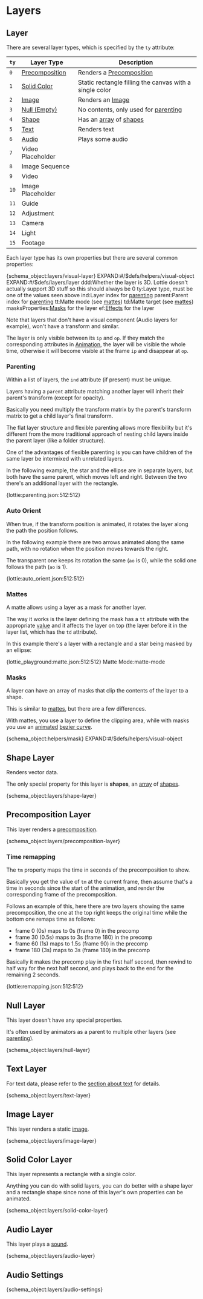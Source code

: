 # Layers

## Layer

There are several layer types, which is specified by the `ty` attribute:

|`ty`| Layer Type                       | Description                                                                                   |
|----|----------------------------------|-----------------------------------------------------------------------------------------------|
|`0` |[Precomposition](#precomposition-layer)|Renders a [Precomposition](assets.md#precomposition)                                      |
|`1` |[Solid Color](#solid-color-layer) |Static rectangle filling the canvas with a single color                                        |
|`2` |[Image](#image-layer)             |Renders an [Image](assets.md#image)                                                            |
|`3` |[Null (Empty)](#null-layer)       |No contents, only used for [parenting](#parenting)                                             |
|`4` |[Shape](#shape-layer)             |Has an [array](concepts.md#lists-of-layers-and-shapes) of [shapes](shapes.md#shape-element)    |
|`5` |[Text](#text-layer)               |Renders text                                                                                   |
|`6` |[Audio](#audio-layer)             |Plays some audio                                                                               |
|`7` |Video Placeholder                 |                                                                                               |
|`8` |Image Sequence                    |                                                                                               |
|`9` |Video                             |                                                                                               |
|`10`|Image Placeholder                 |                                                                                               |
|`11`|Guide                             |                                                                                               |
|`12`|Adjustment                        |                                                                                               |
|`13`|Camera                            |                                                                                               |
|`14`|Light                             |                                                                                               |
|`15`|Footage                           |                                                                                               |

Each layer type has its own properties but there are several common properties:

{schema_object:layers/visual-layer}
EXPAND:#/$defs/helpers/visual-object
EXPAND:#/$defs/layers/layer
ddd:Whether the layer is 3D. Lottie doesn't actually support 3D stuff so this should always be 0
ty:Layer type, must be one of the values seen above
ind:Layer index for [parenting](#parenting)
parent:Parent index for [parenting](#parenting)
tt:Matte mode (see [mattes](#mattes))
td:Matte target (see [mattes](#mattes))
masksProperties:[Masks](#masks) for the layer
ef:[Effects](effects.md) for the layer

Note that layers that don't have a visual component (Audio layers for example),
won't have a transform and similar.

The layer is only visible between its `ip` and `op`.
If they match the corresponding attributes in [Animation](animation.md), the layer
will be visible the whole time, otherwise it will become visible at the frame `ip`
and disappear at `op`.


### Parenting

Within a list of layers, the `ind` attribute (if present) must be unique.

Layers having a `parent` attribute matching another layer will inherit their
parent's transform (except for opacity).

Basically you need multiply the transform matrix by the parent's transform matrix
to get a child layer's final transform.

The flat layer structure and flexible parenting allows more flexibility but it's
different from the more traditional approach of nesting child layers inside the
parent layer (like a folder structure).

One of the advantages of flexible parenting is you can have children of the same
layer be intermixed with unrelated layers.

In the following example, the star and the ellipse are in separate layers,
but both have the same parent, which moves left and right.
Between the two there's an additional layer with the rectangle.

{lottie:parenting.json:512:512}

### Auto Orient

When true, if the transform position is animated, it rotates the layer along the
path the position follows.

In the following example there are two arrows animated along the same path,
with no rotation when the position moves towards the right.

The transparent one keeps its rotation the same (`ao` is 0), while the solid one
follows the path (`ao` is 1).

{lottie:auto_orient.json:512:512}

### Mattes

A matte allows using a layer as a mask for another layer.

The way it works is the layer defining the mask has a `tt` attribute with the
appropriate [value](constants.md#mattemode)
and it affects the layer on top (the layer before it in the layer list, which has the `td` attribute).

In this example there's a layer with a rectangle and a star being masked by an ellipse:

{lottie_playground:matte.json:512:512}
Matte Mode:<enum value="1">matte-mode</enum>
<script>
lottie.layers[2].tt = Number(data["Matte Mode"]);
</script>


### Masks

A layer can have an array of masks that clip the contents of the layer to a shape.

This is similar to [mattes](#mattes), but there are a few differences.

With mattes, you use a layer to define the clipping area, while with masks
you use an [animated](concepts.md#animated-property) [bezier curve](concepts.md#bezier).

{schema_object:helpers/mask}
EXPAND:#/$defs/helpers/visual-object


## Shape Layer

Renders vector data.

The only special property for this layer is **shapes**, an [array](concepts.md#lists-of-layers-and-shapes) of [shapes](shapes.md#shape-element).

{schema_object:layers/shape-layer}

## Precomposition Layer

This layer renders a [precomposition](assets.md#precomposition).

{schema_object:layers/precomposition-layer}

### Time remapping

The `tm` property maps the time in seconds of the precomposition to show.

Basically you get the value of `tm` at the current frame, then assume that's
a time in seconds since the start of the animation, and render the corresponding
frame of the precomposition.

Follows an example of this, here there are two layers showing the same
precomposition, the one at the top right keeps the original time while the bottom
one remaps time as follows:

* frame 0 (0s) maps to 0s (frame 0) in the precomp
* frame 30 (0.5s) maps to 3s (frame 180) in the precomp
* frame 60 (1s) maps to 1.5s (frame 90) in the precomp
* frame 180 (3s) maps to 3s (frame 180) in the precomp

Basically it makes the precomp play in the first half second, then rewind
to half way for the next half second, and plays back to the end for the remaining
2 seconds.

{lottie:remapping.json:512:512}


## Null Layer

This layer doesn't have any special properties.

It's often used by animators as a parent to multiple other layers (see [parenting](#parenting)).

{schema_object:layers/null-layer}

## Text Layer

For text data, please refer to the [section about text](text.md) for details.

{schema_object:layers/text-layer}

## Image Layer

This layer renders a static [image](assets.md#image).

{schema_object:layers/image-layer}

## Solid Color Layer

This layer represents a rectangle with a single color.

Anything you can do with solid layers, you can do better with a shape layer
and a rectangle shape since none of this layer's own properties can be animated.

{schema_object:layers/solid-color-layer}

## Audio Layer

This layer plays a [sound](assets.md#sound).

{schema_object:layers/audio-layer}

## Audio Settings

{schema_object:layers/audio-settings}
